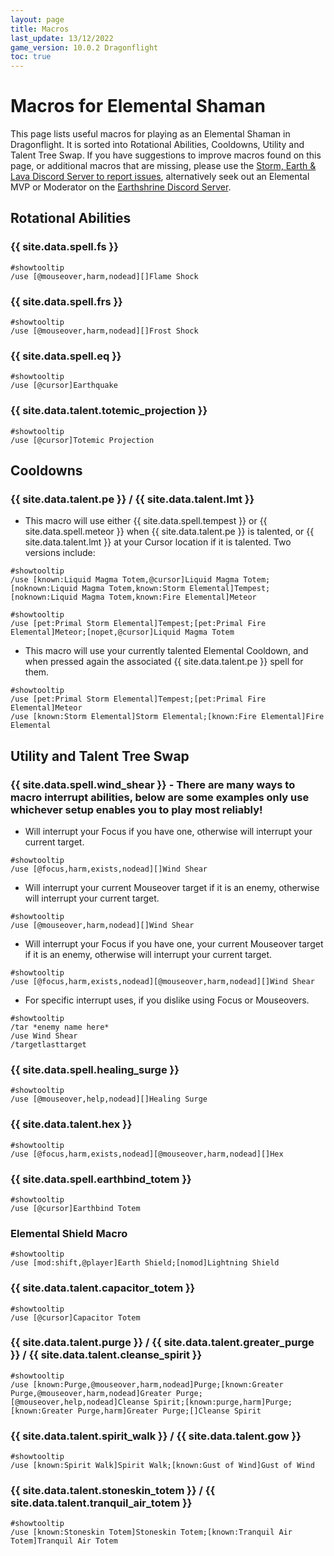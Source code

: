 ```yaml
---
layout: page
title: Macros
last_update: 13/12/2022 
game_version: 10.0.2 Dragonflight
toc: true
---
```


# Macros for Elemental Shaman

This page lists useful macros for playing as an Elemental Shaman in Dragonflight. It is sorted into Rotational Abilities, Cooldowns, Utility and Talent Tree Swap.
If you have suggestions to improve macros found on this page, or additional macros that are missing, please use the [Storm, Earth & Lava Discord Server to report issues](https://discord.gg/y5dUf3PWrU), alternatively seek out an Elemental MVP or Moderator on the [Earthshrine Discord Server](https://discord.gg/pGkPDzh7rP).

## Rotational Abilities

### {{ site.data.spell.fs }}
```
#showtooltip 
/use [@mouseover,harm,nodead][]Flame Shock
```

### {{ site.data.spell.frs }}
```
#showtooltip 
/use [@mouseover,harm,nodead][]Frost Shock
```

### {{ site.data.spell.eq }}
```
#showtooltip
/use [@cursor]Earthquake
```

### {{ site.data.talent.totemic_projection }}
```
#showtooltip
/use [@cursor]Totemic Projection
```

## Cooldowns

### {{ site.data.talent.pe }} / {{ site.data.talent.lmt }}
- This macro will use either {{ site.data.spell.tempest }} or {{ site.data.spell.meteor }} when {{ site.data.talent.pe }} is talented, or {{ site.data.talent.lmt }} at your Cursor location if it is talented. Two versions include:
```
#showtooltip
/use [known:Liquid Magma Totem,@cursor]Liquid Magma Totem;[noknown:Liquid Magma Totem,known:Storm Elemental]Tempest;[noknown:Liquid Magma Totem,known:Fire Elemental]Meteor
```
```
#showtooltip
/use [pet:Primal Storm Elemental]Tempest;[pet:Primal Fire Elemental]Meteor;[nopet,@cursor]Liquid Magma Totem
```

- This macro will use your currently talented Elemental Cooldown, and when pressed again the associated {{ site.data.talent.pe }} spell for them.
```
#showtooltip
/use [pet:Primal Storm Elemental]Tempest;[pet:Primal Fire Elemental]Meteor
/use [known:Storm Elemental]Storm Elemental;[known:Fire Elemental]Fire Elemental
```

## Utility and Talent Tree Swap

### {{ site.data.spell.wind_shear }} - There are many ways to macro interrupt abilities, below are some examples only use whichever setup enables you to play most reliably!

- Will interrupt your Focus if you have one, otherwise will interrupt your current target. 
```
#showtooltip
/use [@focus,harm,exists,nodead][]Wind Shear
```
- Will interrupt your current Mouseover target if it is an enemy, otherwise will interrupt your current target. 
```
#showtooltip
/use [@mouseover,harm,nodead][]Wind Shear
```
- Will interrupt your Focus if you have one, your current Mouseover target if it is an enemy, otherwise will interrupt your current target. 
```
#showtooltip
/use [@focus,harm,exists,nodead][@mouseover,harm,nodead][]Wind Shear
```
- For specific interrupt uses, if you dislike using Focus or Mouseovers. 
```
#showtooltip
/tar *enemy name here*
/use Wind Shear
/targetlasttarget
```

### {{ site.data.spell.healing_surge }}
```
#showtooltip
/use [@mouseover,help,nodead][]Healing Surge
```

### {{ site.data.talent.hex }}
```
#showtooltip
/use [@focus,harm,exists,nodead][@mouseover,harm,nodead][]Hex
```

### {{ site.data.spell.earthbind_totem }}
```
#showtooltip
/use [@cursor]Earthbind Totem
```

### Elemental Shield Macro
```
#showtooltip
/use [mod:shift,@player]Earth Shield;[nomod]Lightning Shield
```

### {{ site.data.talent.capacitor_totem }}
```
#showtooltip
/use [@cursor]Capacitor Totem
```

### {{ site.data.talent.purge }} / {{ site.data.talent.greater_purge }} / {{ site.data.talent.cleanse_spirit }}
```
#showtooltip
/use [known:Purge,@mouseover,harm,nodead]Purge;[known:Greater Purge,@mouseover,harm,nodead]Greater Purge;[@mouseover,help,nodead]Cleanse Spirit;[known:purge,harm]Purge;[known:Greater Purge,harm]Greater Purge;[]Cleanse Spirit
```

### {{ site.data.talent.spirit_walk }} / {{ site.data.talent.gow }}
```
#showtooltip
/use [known:Spirit Walk]Spirit Walk;[known:Gust of Wind]Gust of Wind
```

### {{ site.data.talent.stoneskin_totem }} / {{ site.data.talent.tranquil_air_totem }}
```
#showtooltip
/use [known:Stoneskin Totem]Stoneskin Totem;[known:Tranquil Air Totem]Tranquil Air Totem
```

